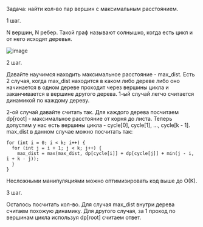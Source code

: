 Задача: найти кол-во пар вершин с максимальным расстоянием.

1 шаг.

N вершин, N ребер. Такой граф называют солнышко, когда есть цикл и от него исходят деревья.

![image](https://github.com/user-attachments/assets/ca1615b4-8ed8-472d-8cfd-14c1d37ddb6d)

2 шаг.

Давайте научимся находить максимальное расстояние - max_dist. Есть 2 случая, когда max_dist находится в каком либо дереве либо оно начинается в одном дереве проходит через вершины цикла и заканчивается в вершине другого дерева. 
1-ый случай легчо считается динамикой по каждому дереву. 

2-ой случай давайте считать так. Для каждого дерева посчитаем dp[root] - максимальное расстояние от корня до листа. Теперь допустим у нас есть вершины цикла - cycle[0], cycle[1], ..., cycle[k - 1]. max_dist в данном случае можно посчитать так:


```
for (int i = 0; i < k; i++) {
  for (int j = i + 1; j < k; j++) {
    max_dist = max(max_dist, dp[cycle[i]] + dp[cycle[j]] + min(j - i, i + k - j));
  }
}
```

Несложными манипуляциями можно оптимизировать код выше до O(K).


3 шаг.

Осталось посчитать кол-во. Для случая max_dist внутри дерева считаем похожую динамику. Для другого случая, за 1 проход по вершинам цикла используя dp[root] считаем ответ. 
